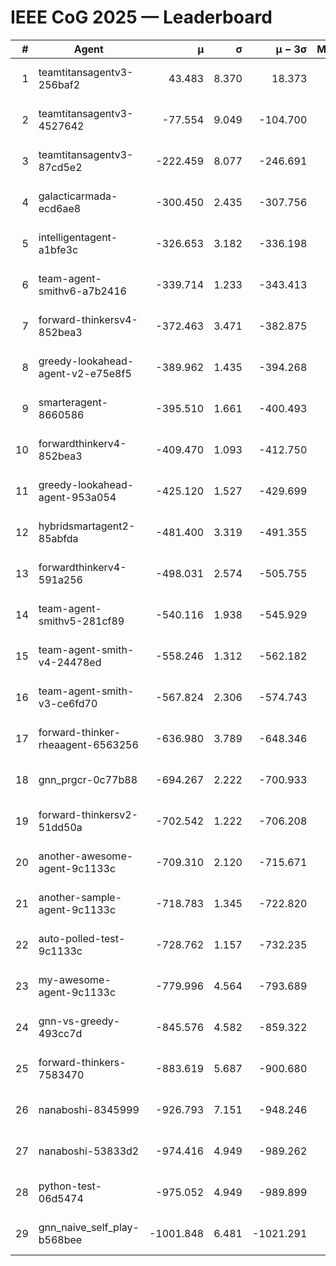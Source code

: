 # IEEE CoG 2025 — Leaderboard

| # | Agent | μ | σ | μ − 3σ | Matches | Updated |
|---:|---|---:|---:|---:|---:|---|
| 1 | teamtitansagentv3-256baf2 | 43.483 | 8.370 | 18.373 | 19356 | 2025-08-24 14:35 |
| 2 | teamtitansagentv3-4527642 | -77.554 | 9.049 | -104.700 | 18930 | 2025-08-24 14:35 |
| 3 | teamtitansagentv3-87cd5e2 | -222.459 | 8.077 | -246.691 | 20166 | 2025-08-24 14:35 |
| 4 | galacticarmada-ecd6ae8 | -300.450 | 2.435 | -307.756 | 17760 | 2025-08-24 14:35 |
| 5 | intelligentagent-a1bfe3c | -326.653 | 3.182 | -336.198 | 16143 | 2025-08-24 14:35 |
| 6 | team-agent-smithv6-a7b2416 | -339.714 | 1.233 | -343.413 | 19000 | 2025-08-24 14:35 |
| 7 | forward-thinkersv4-852bea3 | -372.463 | 3.471 | -382.875 | 15357 | 2025-08-24 14:35 |
| 8 | greedy-lookahead-agent-v2-e75e8f5 | -389.962 | 1.435 | -394.268 | 19550 | 2025-08-24 14:35 |
| 9 | smarteragent-8660586 | -395.510 | 1.661 | -400.493 | 16046 | 2025-08-24 14:35 |
| 10 | forwardthinkerv4-852bea3 | -409.470 | 1.093 | -412.750 | 15738 | 2025-08-24 14:35 |
| 11 | greedy-lookahead-agent-953a054 | -425.120 | 1.527 | -429.699 | 17830 | 2025-08-24 14:35 |
| 12 | hybridsmartagent2-85abfda | -481.400 | 3.319 | -491.355 | 15960 | 2025-08-24 14:35 |
| 13 | forwardthinkerv4-591a256 | -498.031 | 2.574 | -505.755 | 15766 | 2025-08-24 14:35 |
| 14 | team-agent-smithv5-281cf89 | -540.116 | 1.938 | -545.929 | 18540 | 2025-08-24 14:35 |
| 15 | team-agent-smith-v4-24478ed | -558.246 | 1.312 | -562.182 | 19396 | 2025-08-24 14:35 |
| 16 | team-agent-smith-v3-ce6fd70 | -567.824 | 2.306 | -574.743 | 19916 | 2025-08-24 14:35 |
| 17 | forward-thinker-rheaagent-6563256 | -636.980 | 3.789 | -648.346 | 18036 | 2025-08-24 14:35 |
| 18 | gnn_prgcr-0c77b88 | -694.267 | 2.222 | -700.933 | 16940 | 2025-08-24 14:35 |
| 19 | forward-thinkersv2-51dd50a | -702.542 | 1.222 | -706.208 | 18336 | 2025-08-24 14:35 |
| 20 | another-awesome-agent-9c1133c | -709.310 | 2.120 | -715.671 | 20460 | 2025-08-24 14:35 |
| 21 | another-sample-agent-9c1133c | -718.783 | 1.345 | -722.820 | 19100 | 2025-08-24 14:35 |
| 22 | auto-polled-test-9c1133c | -728.762 | 1.157 | -732.235 | 19800 | 2025-08-24 14:35 |
| 23 | my-awesome-agent-9c1133c | -779.996 | 4.564 | -793.689 | 19040 | 2025-08-24 14:35 |
| 24 | gnn-vs-greedy-493cc7d | -845.576 | 4.582 | -859.322 | 14980 | 2025-08-24 14:35 |
| 25 | forward-thinkers-7583470 | -883.619 | 5.687 | -900.680 | 17700 | 2025-08-24 14:35 |
| 26 | nanaboshi-8345999 | -926.793 | 7.151 | -948.246 | 15570 | 2025-08-24 14:35 |
| 27 | nanaboshi-53833d2 | -974.416 | 4.949 | -989.262 | 14980 | 2025-08-24 14:35 |
| 28 | python-test-06d5474 | -975.052 | 4.949 | -989.899 | 15250 | 2025-08-24 14:35 |
| 29 | gnn_naive_self_play-b568bee | -1001.848 | 6.481 | -1021.291 | 15000 | 2025-08-24 14:35 |
